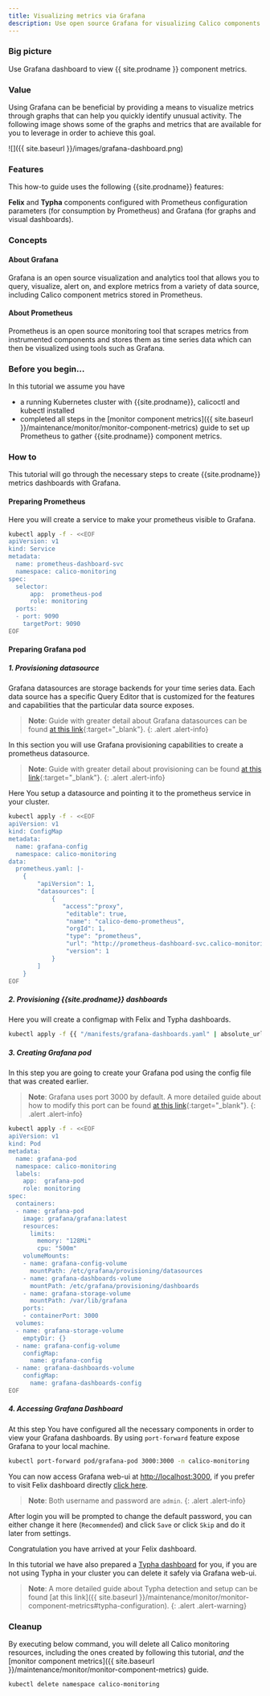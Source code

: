 ```yaml
---
title: Visualizing metrics via Grafana
description: Use open source Grafana for visualizing Calico components.
---
```


### Big picture

Use Grafana dashboard to view {{ site.prodname }} component metrics.

### Value

Using Grafana can be beneficial by providing a means to visualize metrics through graphs that can help you quickly identify unusual activity. The following image shows some of the graphs and metrics that are available for you to leverage in order to achieve this goal.

![]({{ site.baseurl }}/images/grafana-dashboard.png)

### Features

This how-to guide uses the following {{site.prodname}} features:

**Felix** and **Typha** components configured with Prometheus configuration parameters (for consumption by Prometheus) and Grafana (for graphs and visual dashboards).

### Concepts

#### About Grafana

Grafana is an open source visualization and analytics tool that allows you to query, visualize, alert on, and explore metrics from a variety of data source, including Calico component metrics stored in Prometheus.

#### About Prometheus

Prometheus is an open source monitoring tool that scrapes metrics from instrumented components and stores them as time series data which can then be visualized using tools such as Grafana.

### Before you begin...

In this tutorial we assume you have
* a running Kubernetes cluster with {{site.prodname}}, calicoctl and kubectl installed
* completed all steps in the [monitor component metrics]({{ site.baseurl }}/maintenance/monitor/monitor-component-metrics) guide to set up Prometheus to gather {{site.prodname}} component metrics.

### How to

This tutorial will go through the necessary steps to create {{site.prodname}} metrics dashboards with Grafana.

#### Preparing Prometheus

Here you will create a service to make your prometheus visible to Grafana.

``` bash
kubectl apply -f - <<EOF
apiVersion: v1
kind: Service
metadata:
  name: prometheus-dashboard-svc
  namespace: calico-monitoring
spec:
  selector:
      app:  prometheus-pod
      role: monitoring
  ports:
  - port: 9090
    targetPort: 9090
EOF
```
#### Preparing Grafana pod

##### **1. Provisioning datasource**

Grafana datasources are storage backends for your time series data. Each data source has a specific Query Editor that is customized for the features and capabilities that the particular data source exposes.

> **Note**: Guide with greater detail about Grafana datasources can be found [at this link](https://grafana.com/docs/grafana/latest/datasources/){:target="_blank"}.
   {: .alert .alert-info}

In this section you will use Grafana provisioning capabilities to create a prometheus datasource.

> **Note**: Guide with greater detail about provisioning can be found [at this link](https://grafana.com/docs/grafana/latest/administration/provisioning/){:target="_blank"}.
   {: .alert .alert-info}

Here You setup a datasource and pointing it to the prometheus service in your cluster.

```bash
kubectl apply -f - <<EOF
apiVersion: v1
kind: ConfigMap
metadata:
  name: grafana-config
  namespace: calico-monitoring
data:
  prometheus.yaml: |-
    {
        "apiVersion": 1,
        "datasources": [
            {
               "access":"proxy",
                "editable": true,
                "name": "calico-demo-prometheus",
                "orgId": 1,
                "type": "prometheus",
                "url": "http://prometheus-dashboard-svc.calico-monitoring.svc:9090",
                "version": 1
            }
        ]
    }
EOF
```

##### **2. Provisioning {{site.prodname}} dashboards**

Here you will create a configmap with Felix and Typha dashboards.

```bash
kubectl apply -f {{ "/manifests/grafana-dashboards.yaml" | absolute_url }}
```

##### **3. Creating Grafana pod**

In this step you are going to create your Grafana pod using the config file that was created earlier.

> **Note**: Grafana uses port 3000 by default. A more detailed guide about how to modify this port can be found [at this link](https://grafana.com/docs/grafana/latest/installation/configuration/#comments-in-ini-files){:target="_blank"}.
   {: .alert .alert-info}

```bash
kubectl apply -f - <<EOF
apiVersion: v1
kind: Pod
metadata:
  name: grafana-pod
  namespace: calico-monitoring
  labels:
    app:  grafana-pod
    role: monitoring
spec:
  containers:
  - name: grafana-pod
    image: grafana/grafana:latest
    resources:
      limits:
        memory: "128Mi"
        cpu: "500m"
    volumeMounts:
    - name: grafana-config-volume
      mountPath: /etc/grafana/provisioning/datasources
    - name: grafana-dashboards-volume
      mountPath: /etc/grafana/provisioning/dashboards
    - name: grafana-storage-volume
      mountPath: /var/lib/grafana
    ports:
    - containerPort: 3000
  volumes:
  - name: grafana-storage-volume
    emptyDir: {}
  - name: grafana-config-volume
    configMap:
      name: grafana-config
  - name: grafana-dashboards-volume
    configMap:
      name: grafana-dashboards-config
EOF
```

##### **4. Accessing Grafana Dashboard**

At this step You have configured all the necessary components in order to view your Grafana dashboards.
By using `port-forward` feature expose Grafana to your local machine.

```bash
kubectl port-forward pod/grafana-pod 3000:3000 -n calico-monitoring
```

You can now access Grafana web-ui at [http://localhost:3000](http://localhost:3000), if you prefer to visit Felix dashboard directly [click here](http://localhost:3000/d/calico-felix-dashboard/felix-dashboard-calico?orgId=1).

> **Note**: Both username and password are `admin`.
   {: .alert .alert-info}

After login you will be prompted to change the default password, you can either change it here (`Recommended`) and click `Save` or click `Skip` and do it later from settings.

Congratulation you have arrived at your Felix dashboard.

In this tutorial we have also prepared a [Typha dashboard](http://localhost:3000/d/calico-typha-dashboard/typha-dashborad-calico?orgId=1) for you, if you are not using Typha in your cluster you can delete it safely via Grafana web-ui.

> **Note**: A more detailed guide about Typha detection and setup can be found [at this link]({{ site.baseurl }}/maintenance/monitor/monitor-component-metrics#typha-configuration).
   {: .alert .alert-warning}

### Cleanup

By executing below command, you will delete all Calico monitoring resources, including the ones created by following this tutorial, *and* the [monitor component metrics]({{ site.baseurl }}/maintenance/monitor/monitor-component-metrics) guide.

```bash
kubectl delete namespace calico-monitoring
```
